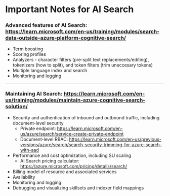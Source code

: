 # Important Notes for AI Search

### **Advanced features of AI Search**: https://learn.microsoft.com/en-us/training/modules/search-data-outside-azure-platform-cognitive-search/
- Term boosting
- Scoring profiles
- Analyzers - character filters (pre-split text replacements/editing), tokenizers (how to split), and token filters (trim uneccesary tokens)
- Multiple language index and search
- Monitoring and logging

---
### **Maintaining AI Search**: https://learn.microsoft.com/en-us/training/modules/maintain-azure-cognitive-search-solution/

- Security and authentication of inbound and outbound traffic, including document-level security
    - Private endpoint: https://learn.microsoft.com/en-us/azure/search/service-create-private-endpoint
    - Document-level RBAC: https://learn.microsoft.com/en-us/previous-versions/azure/search/search-security-trimming-for-azure-search-with-aad
- Performance and cost optimization, including SU scaling
    - AI Search pricing calculator: https://azure.microsoft.com/pricing/details/search/
- Billing model of resource and associated services
- Availability
- Monitoring and logging
- Debugging and visualizing skillsets and indexer field mappings



